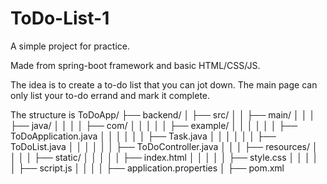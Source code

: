 # ToDo-List-1
A simple project for practice.

Made from spring-boot framework and basic HTML/CSS/JS.

The idea is to create a to-do list that you can jot down. The main page can only list your to-do errand and mark it complete. 

The structure is 
ToDoApp/
├── backend/
│   ├── src/
│   │   ├── main/
│   │   │   ├── java/
│   │   │   │   ├── com/
│   │   │   │   │   ├── example/
│   │   │   │   │   │   ├── ToDoApplication.java
│   │   │   │   │   │   ├── Task.java
│   │   │   │   │   │   ├── ToDoList.java
│   │   │   │   │   │   ├── ToDoController.java
│   │   │   ├── resources/
│   │   │   │   ├── static/
│   │   │   │   │   ├── index.html
│   │   │   │   │   ├── style.css
│   │   │   │   │   ├── script.js
│   │   │   │   ├── application.properties
│   ├── pom.xml
